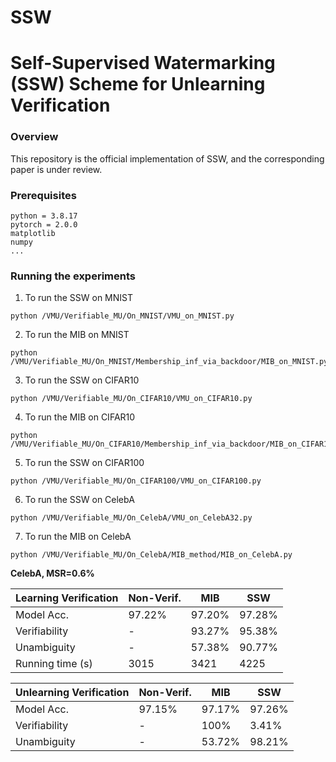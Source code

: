 # SSW

# Self-Supervised Watermarking (SSW) Scheme for Unlearning Verification


### Overview
This repository is the official implementation of SSW, and the corresponding paper is under review.

### Prerequisites

```
python = 3.8.17
pytorch = 2.0.0
matplotlib
numpy
...
```


### Running the experiments

1. To run the SSW on MNIST
```
python /VMU/Verifiable_MU/On_MNIST/VMU_on_MNIST.py 
```
2. To run the MIB on MNIST
```
python /VMU/Verifiable_MU/On_MNIST/Membership_inf_via_backdoor/MIB_on_MNIST.py 
```

3. To run the SSW on CIFAR10
```
python /VMU/Verifiable_MU/On_CIFAR10/VMU_on_CIFAR10.py 
```

4. To run the MIB on CIFAR10
```
python /VMU/Verifiable_MU/On_CIFAR10/Membership_inf_via_backdoor/MIB_on_CIFAR10.py
```

5. To run the SSW on CIFAR100
```
python /VMU/Verifiable_MU/On_CIFAR100/VMU_on_CIFAR100.py 
```

6. To run the SSW on CelebA
```
python /VMU/Verifiable_MU/On_CelebA/VMU_on_CelebA32.py 
```

7. To run the MIB on CelebA
```
python /VMU/Verifiable_MU/On_CelebA/MIB_method/MIB_on_CelebA.py
```


**CelebA, MSR=0.6%**

| Learning Verification | Non-Verif. | MIB       | SSW   |
| --------------------- | -----------| ----------| ------ |
| Model Acc.            | 97.22%     | 97.20%    | 97.28% |
| Verifiability         | -          | 93.27%    | 95.38% |
| Unambiguity           | -          | 57.38%    | 90.77% |
| Running time (s)      | 3015       |  3421     | 4225   |

| Unlearning Verification | Non-Verif. | MIB          | SSW    |
| ----------------------- | -----------| ------------ | ------  |
| Model Acc.              | 97.15%     | 97.17%       | 97.26%  |
| Verifiability           | -          | 100%         | 3.41%   |
| Unambiguity             | -          | 53.72%       | 98.21%  |


